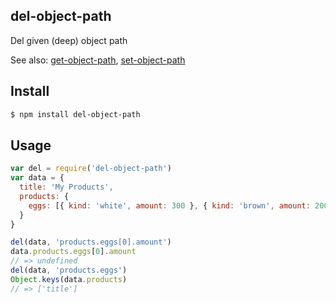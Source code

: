 ## del-object-path

Del given (deep) object path

See also: [get-object-path](http://github.com/azer/get-object-path), [set-object-path](http://github.com/azer/set-object-path)

## Install

```bash
$ npm install del-object-path
```

## Usage

```js
var del = require('del-object-path')
var data = {
  title: 'My Products',
  products: {
    eggs: [{ kind: 'white', amount: 300 }, { kind: 'brown', amount: 200 }]
  }
}

del(data, 'products.eggs[0].amount')
data.products.eggs[0].amount
// => undefined
del(data, 'products.eggs')
Object.keys(data.products)
// => ['title']
```
